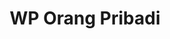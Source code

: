 ---
id: 16
title : WP Orang Pribadi
linkurl: https://drive.google.com/drive/folders/1FFFZZLhEXfYmk_u4Nw33Sfn3w1Otjqgl?usp=sharing
fitur : aspekpajak
createdTime : 31/07/2019
modifiedTime : 06/01/2020
topik: Versi Lengkap
img: employees.png
---
